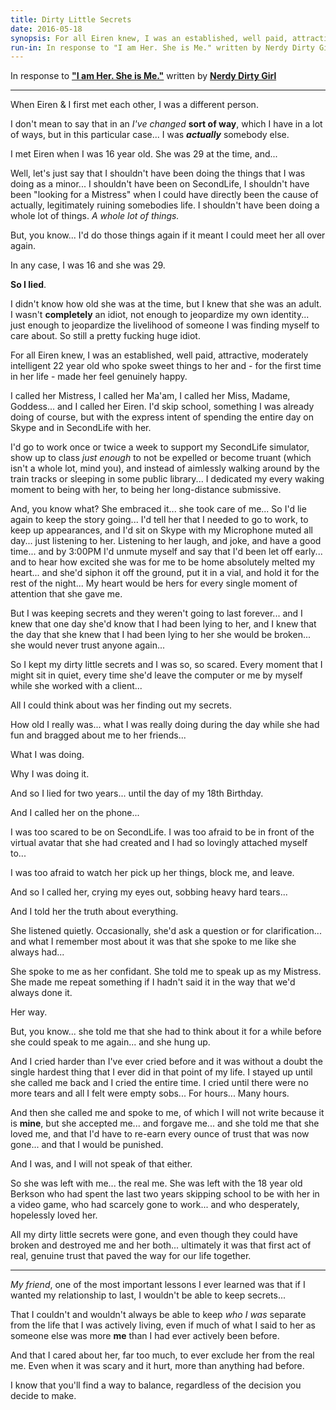 ```yaml
---
title: Dirty Little Secrets
date: 2016-05-18
synopsis: For all Eiren knew, I was an established, well paid, attractive, moderately intelligent 22 year old who spoke sweet things to her and - for the first time in her life - made her feel genuinely happy.
run-in: In response to "I am Her. She is Me." written by Nerdy Dirty Girl
---
```


In response to **["I am Her. She is Me."](https://nerdydirtygirl.wordpress.com/2016/05/18/i-am-her-she-is-me/)** written by **[Nerdy Dirty Girl](https://twitter.com/SuburbanSex/)**

<hr>

When Eiren & I first met each other, I was a different person.

I don't mean to say that in an *I've changed* **sort of way**, which I have in a lot of ways, but in this particular case... I was ***actually*** somebody else.

I met Eiren when I was 16 year old.  She was 29 at the time, and...

Well, let's just say that I shouldn't have been doing the things that I was doing as a minor... I shouldn't have been on SecondLife, I shouldn't have been "looking for a Mistress" when I could have directly been the cause of actually, legitimately ruining somebodies life.  I shouldn't have been doing a whole lot of things.  *A whole lot of things.*

But, you know... I'd do those things again if it meant I could meet her all over again.

In any case, I was 16 and she was 29.

**So I lied**.

I didn't know how old she was at the time, but I knew that she was an adult.  I wasn't **completely** an idiot, not enough to jeopardize my own identity... just enough to jeopardize the livelihood of someone I was finding myself to care about.  So still a pretty fucking huge idiot.

For all Eiren knew, I was an established, well paid, attractive, moderately intelligent 22 year old who spoke sweet things to her and - for the first time in her life - made her feel genuinely happy.

I called her Mistress, I called her Ma'am, I called her Miss, Madame, Goddess... and I called her Eiren.  I'd skip school, something I was already doing of course, but with the express intent of spending the entire day on Skype and in SecondLife with her.

I'd go to work once or twice a week to support my SecondLife simulator, show up to class *just enough* to not be expelled or become truant (which isn't a whole lot, mind you), and instead of aimlessly walking around by the train tracks or sleeping in some public library... I dedicated my every waking moment to being with her, to being her long-distance submissive.

And, you know what?  She embraced it... she took care of me... So I'd lie again to keep the story going... I'd tell her that I needed to go to work, to keep up appearances, and I'd sit on Skype with my Microphone muted all day... just listening to her.  Listening to her laugh, and joke, and have a good time... and by 3:00PM I'd unmute myself and say that I'd been let off early... and to hear how excited she was for me to be home absolutely melted my heart... and she'd siphon it off the ground, put it in a vial, and hold it for the rest of the night... My heart would be hers for every single moment of attention that she gave me.

But I was keeping secrets and they weren't going to last forever... and I knew that one day she'd know that I had been lying to her, and I knew that the day that she knew that I had been lying to her she would be broken... she would never trust anyone again...

So I kept my dirty little secrets and I was so, so scared.  Every moment that I might sit in quiet, every time she'd leave the computer or me by myself while she worked with a client...

All I could think about was her finding out my secrets.

How old I really was... what I was really doing during the day while she had fun and bragged about me to her friends...

What I was doing.

Why I was doing it.

And so I lied for two years... until the day of my 18th Birthday.

And I called her on the phone...

I was too scared to be on SecondLife.  I was too afraid to be in front of the virtual avatar that she had created and I had so lovingly attached myself to...

I was too afraid to watch her pick up her things, block me, and leave.

And so I called her, crying my eyes out, sobbing heavy hard tears...

And I told her the truth about everything.

She listened quietly.  Occasionally, she'd ask a question or for clarification... and what I remember most about it was that she spoke to me like she always had...

She spoke to me as her confidant.  She told me to speak up as my Mistress.  She made me repeat something if I hadn't said it in the way that we'd always done it.

Her way.

But, you know... she told me that she had to think about it for a while before she could speak to me again... and she hung up.

And I cried harder than I've ever cried before and it was without a doubt the single hardest thing that I ever did in that point of my life.  I stayed up until she called me back and I cried the entire time.  I cried until there were no more tears and all I felt were empty sobs... For hours... Many hours.

And then she called me and spoke to me, of which I will not write because it is **mine**, but she accepted me... and forgave me... and she told me that she loved me, and that I'd have to re-earn every ounce of trust that was now gone... and that I would be punished.

And I was, and I will not speak of that either.

So she was left with me... the real me.  She was left with the 18 year old Berkson who had spent the last two years skipping school to be with her in a video game, who had scarcely gone to work... and who desperately, hopelessly loved her.

All my dirty little secrets were gone, and even though they could have broken and destroyed me and her both... ultimately it was that first act of real, genuine trust that paved the way for our life together.

<hr>

*My friend*, one of the most important lessons I ever learned was that if I wanted my relationship to last, I wouldn't be able to keep secrets...

That I couldn't and wouldn't always be able to keep *who I was* separate from the life that I was actively living, even if much of what I said to her as someone else was more **me** than I had ever actively been before.

And that I cared about her, far too much, to ever exclude her from the real me.  Even when it was scary and it hurt, more than anything had before.

I know that you'll find a way to balance, regardless of the decision you decide to make.

